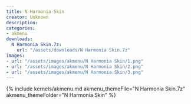 ```yaml
---
title: N Harmonia Skin
creator: Unknown
description: 
categories:
- akmenu
downloads:
  N Harmonia Skin.7z:
    url: "/assets/downloads/N Harmonia Skin.7z"
images:
- url: "/assets/images/akmenu/N Harmonia Skin/1.png"
- url: "/assets/images/akmenu/N Harmonia Skin/2.png"
- url: "/assets/images/akmenu/N Harmonia Skin/3.png"
---
```


{% include kernels/akmenu.md akmenu_themeFile="N Harmonia Skin.7z" akmenu_themeFolder="N Harmonia Skin" %}
